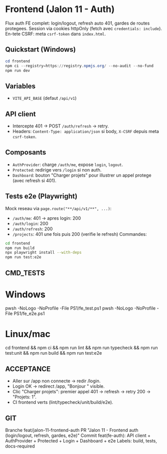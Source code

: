 # Frontend (Jalon 11 - Auth)

Flux auth FE complet: login/logout, refresh auto 401, gardes de routes protegees. Session via cookies httpOnly (fetch avec `credentials: include`). En-tete CSRF: meta `csrf-token` dans `index.html`.

## Quickstart (Windows)

```powershell
cd frontend
npm ci --registry=https://registry.npmjs.org/ --no-audit --no-fund
npm run dev
```

## Variables

* `VITE_API_BASE` (defaut `/api/v1`)

## API client

* Intercepte 401 -> POST `/auth/refresh` -> retry.
* Headers: `Content-Type: application/json` si body, `X-CSRF` depuis meta `csrf-token`.

## Composants

* `AuthProvider`: charge `/auth/me`, expose `login`, `logout`.
* `Protected`: redirige vers `/login` si non auth.
* `Dashboard`: bouton "Charger projets" pour illustrer un appel protege (avec refresh si 401).

## Tests e2e (Playwright)

Mock reseau via `page.route("**/api/v1/**", ...)`:

* `/auth/me`: 401 -> apres login: 200
* `/auth/login`: 200
* `/auth/refresh`: 200
* `/projects`: 401 une fois puis 200 (verifie le refresh)
  Commandes:

```bash
cd frontend
npm run build
npx playwright install --with-deps
npm run test:e2e
```

## CMD_TESTS

# Windows

pwsh -NoLogo -NoProfile -File PS1/fe_test.ps1
pwsh -NoLogo -NoProfile -File PS1/fe_e2e.ps1

# Linux/mac

cd frontend && npm ci && npm run lint && npm run typecheck && npm run test:unit && npm run build && npm run test:e2e

## ACCEPTANCE

* Aller sur /app non connecte -> redir /login.
* Login OK -> redirect /app, "Bonjour <email>" visible.
* Clic "Charger projets": premier appel 401 -> refresh -> retry 200 -> "Projets: 1".
* CI frontend verts (lint/typecheck/unit/build/e2e).

## GIT

Branche feat/jalon-11-frontend-auth
PR "Jalon 11 - Frontend auth (login/logout, refresh, gardes, e2e)"
Commit feat(fe-auth): API client + AuthProvider + Protected + Login + Dashboard + e2e
Labels: build, tests, docs-required
